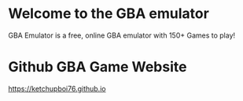 # Welcome to the GBA emulator

GBA Emulator is a free, online GBA emulator with 150+ Games to play!

# Github GBA Game Website

https://ketchupboi76.github.io

